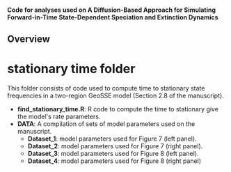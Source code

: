 #### Code for analyses used on **A Diffusion-Based Approach for Simulating Forward-in-Time State-Dependent Speciation and Extinction Dynamics**

## Overview 

# **stationary time** folder 

This folder consists of code used to compute time to stationary state frequencies in a two-region GeoSSE model (Section 2.8 of the manuscript). 

- **find_stationary_time.R**: R code to compute the time to stationary give the model's rate parameters. 
- **DATA**: A compilation of sets of model parameters used on the manuscript.
   - **Dataset_1**: model parameters used for Figure 7 (left panel).
   - **Dataset_2**: model parameters used for Figure 7 (right panel). 
   - **Dataset_3**: model parameters used for Figure 8 (left panel). 
   - **Dataset_4**: model parameters used for Figure 8 (right panel)

